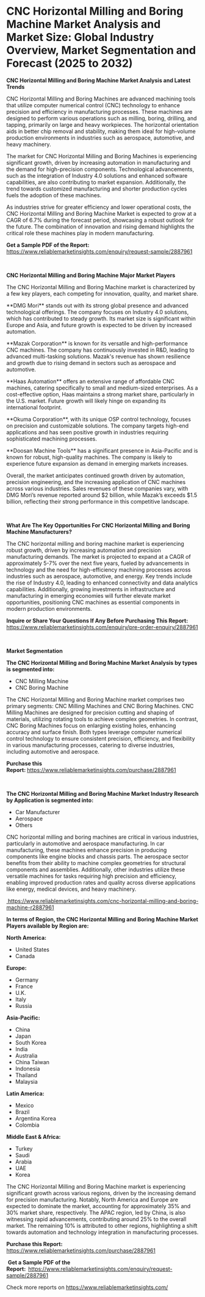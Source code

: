 <p><h1>CNC Horizontal Milling and Boring Machine Market Analysis and Market Size: Global Industry Overview, Market Segmentation and Forecast (2025 to 2032)</h1></p><p><strong>CNC Horizontal Milling and Boring Machine Market Analysis and Latest Trends</strong></p>
<p><p>CNC Horizontal Milling and Boring Machines are advanced machining tools that utilize computer numerical control (CNC) technology to enhance precision and efficiency in manufacturing processes. These machines are designed to perform various operations such as milling, boring, drilling, and tapping, primarily on large and heavy workpieces. The horizontal orientation aids in better chip removal and stability, making them ideal for high-volume production environments in industries such as aerospace, automotive, and heavy machinery.</p><p>The market for CNC Horizontal Milling and Boring Machines is experiencing significant growth, driven by increasing automation in manufacturing and the demand for high-precision components. Technological advancements, such as the integration of Industry 4.0 solutions and enhanced software capabilities, are also contributing to market expansion. Additionally, the trend towards customized manufacturing and shorter production cycles fuels the adoption of these machines.</p><p>As industries strive for greater efficiency and lower operational costs, the CNC Horizontal Milling and Boring Machine Market is expected to grow at a CAGR of 6.7% during the forecast period, showcasing a robust outlook for the future. The combination of innovation and rising demand highlights the critical role these machines play in modern manufacturing.</p></p>
<p><strong>Get a Sample PDF of the Report:&nbsp;</strong> <a href="https://www.reliablemarketinsights.com/enquiry/request-sample/2887961?utm_campaign=3065&utm_medium=2&utm_source=Github&utm_content=ia&utm_term=14032025&utm_id=cnc-horizontal-milling-and-boring-machine">https://www.reliablemarketinsights.com/enquiry/request-sample/2887961</a></p>
<p>&nbsp;</p>
<p><strong>CNC Horizontal Milling and Boring Machine Major Market Players</strong></p>
<p><p>The CNC Horizontal Milling and Boring Machine market is characterized by a few key players, each competing for innovation, quality, and market share. </p><p>**DMG Mori** stands out with its strong global presence and advanced technological offerings. The company focuses on Industry 4.0 solutions, which has contributed to steady growth. Its market size is significant within Europe and Asia, and future growth is expected to be driven by increased automation.</p><p>**Mazak Corporation** is known for its versatile and high-performance CNC machines. The company has continuously invested in R&D, leading to advanced multi-tasking solutions. Mazak's revenue has shown resilience and growth due to rising demand in sectors such as aerospace and automotive.</p><p>**Haas Automation** offers an extensive range of affordable CNC machines, catering specifically to small and medium-sized enterprises. As a cost-effective option, Haas maintains a strong market share, particularly in the U.S. market. Future growth will likely hinge on expanding its international footprint.</p><p>**Okuma Corporation**, with its unique OSP control technology, focuses on precision and customizable solutions. The company targets high-end applications and has seen positive growth in industries requiring sophisticated machining processes.</p><p>**Doosan Machine Tools** has a significant presence in Asia-Pacific and is known for robust, high-quality machines. The company is likely to experience future expansion as demand in emerging markets increases.</p><p>Overall, the market anticipates continued growth driven by automation, precision engineering, and the increasing application of CNC machines across various industries. Sales revenues of these companies vary, with DMG Mori’s revenue reported around $2 billion, while Mazak’s exceeds $1.5 billion, reflecting their strong performance in this competitive landscape.</p></p>
<p>&nbsp;</p>
<p><strong>What Are The Key Opportunities For CNC Horizontal Milling and Boring Machine Manufacturers?</strong></p>
<p><p>The CNC horizontal milling and boring machine market is experiencing robust growth, driven by increasing automation and precision manufacturing demands. The market is projected to expand at a CAGR of approximately 5-7% over the next five years, fueled by advancements in technology and the need for high-efficiency machining processes across industries such as aerospace, automotive, and energy. Key trends include the rise of Industry 4.0, leading to enhanced connectivity and data analytics capabilities. Additionally, growing investments in infrastructure and manufacturing in emerging economies will further elevate market opportunities, positioning CNC machines as essential components in modern production environments.</p></p>
<p><strong>Inquire or Share Your Questions If Any Before Purchasing This Report:</strong> <a href="https://www.reliablemarketinsights.com/enquiry/pre-order-enquiry/2887961?utm_campaign=3065&utm_medium=2&utm_source=Github&utm_content=ia&utm_term=14032025&utm_id=cnc-horizontal-milling-and-boring-machine">https://www.reliablemarketinsights.com/enquiry/pre-order-enquiry/2887961</a></p>
<p>&nbsp;</p>
<p><strong>Market Segmentation</strong></p>
<p><strong>The CNC Horizontal Milling and Boring Machine Market Analysis by types is segmented into:</strong></p>
<p><ul><li>CNC Milling Machine</li><li>CNC Boring Machine</li></ul></p>
<p><p>The CNC Horizontal Milling and Boring Machine market comprises two primary segments: CNC Milling Machines and CNC Boring Machines. CNC Milling Machines are designed for precision cutting and shaping of materials, utilizing rotating tools to achieve complex geometries. In contrast, CNC Boring Machines focus on enlarging existing holes, enhancing accuracy and surface finish. Both types leverage computer numerical control technology to ensure consistent precision, efficiency, and flexibility in various manufacturing processes, catering to diverse industries, including automotive and aerospace.</p></p>
<p><strong>Purchase this Report:&nbsp;</strong><a href="https://www.reliablemarketinsights.com/purchase/2887961?utm_campaign=3065&utm_medium=2&utm_source=Github&utm_content=ia&utm_term=14032025&utm_id=cnc-horizontal-milling-and-boring-machine">https://www.reliablemarketinsights.com/purchase/2887961</a></p>
<p>&nbsp;</p>
<p><strong>The CNC Horizontal Milling and Boring Machine Market Industry Research by Application is segmented into:</strong></p>
<p><ul><li>Car Manufacturer</li><li>Aerospace</li><li>Others</li></ul></p>
<p><p>CNC horizontal milling and boring machines are critical in various industries, particularly in automotive and aerospace manufacturing. In car manufacturing, these machines enhance precision in producing components like engine blocks and chassis parts. The aerospace sector benefits from their ability to machine complex geometries for structural components and assemblies. Additionally, other industries utilize these versatile machines for tasks requiring high precision and efficiency, enabling improved production rates and quality across diverse applications like energy, medical devices, and heavy machinery.</p></p>
<p><a href="https://www.reliablemarketinsights.com/cnc-horizontal-milling-and-boring-machine-r2887961?utm_campaign=3065&utm_medium=2&utm_source=Github&utm_content=ia&utm_term=14032025&utm_id=cnc-horizontal-milling-and-boring-machine">&nbsp;https://www.reliablemarketinsights.com/cnc-horizontal-milling-and-boring-machine-r2887961</a></p>
<p><strong>In terms of Region, the CNC Horizontal Milling and Boring Machine Market Players available by Region are:</strong></p>
<p>
    <p> <strong> North America: </strong>
        <ul>
            <li>United States</li>
            <li>Canada</li>
        </ul>
        </p> 
    <p> <strong> Europe: </strong>
        <ul>
            <li>Germany</li>
            <li>France</li>
            <li>U.K.</li>
            <li>Italy</li>
            <li>Russia</li>
        </ul>
        </p> 
    <p> <strong> Asia-Pacific: </strong>
        <ul>
            <li>China</li>
            <li>Japan</li>
            <li>South Korea</li>
            <li>India</li>
            <li>Australia</li>
            <li>China Taiwan</li>
            <li>Indonesia</li>
            <li>Thailand</li>
            <li>Malaysia</li>
        </ul>
        </p> 
    <p> <strong> Latin America: </strong>
        <ul>
            <li>Mexico</li>
            <li>Brazil</li>
            <li>Argentina Korea</li>
            <li>Colombia</li>
        </ul>
        </p> 
    <p> <strong> Middle East & Africa: </strong>
        <ul>
            <li>Turkey</li>
            <li>Saudi</li>
            <li>Arabia</li>
            <li>UAE</li>
            <li>Korea</li>
        </ul>
    </p>
    </p>
<p><p>The CNC Horizontal Milling and Boring Machine market is experiencing significant growth across various regions, driven by the increasing demand for precision manufacturing. Notably, North America and Europe are expected to dominate the market, accounting for approximately 35% and 30% market share, respectively. The APAC region, led by China, is also witnessing rapid advancements, contributing around 25% to the overall market. The remaining 10% is attributed to other regions, highlighting a shift towards automation and technology integration in manufacturing processes.</p></p>
<p><strong>Purchase this Report: </strong><a href="https://www.reliablemarketinsights.com/purchase/2887961?utm_campaign=3065&utm_medium=2&utm_source=Github&utm_content=ia&utm_term=14032025&utm_id=cnc-horizontal-milling-and-boring-machine">https://www.reliablemarketinsights.com/purchase/2887961</a></p>
<p>&nbsp;<strong>Get a Sample PDF of the Report:&nbsp;&nbsp;</strong><a href="https://www.reliablemarketinsights.com/enquiry/request-sample/2887961?utm_campaign=3065&utm_medium=2&utm_source=Github&utm_content=ia&utm_term=14032025&utm_id=cnc-horizontal-milling-and-boring-machine">https://www.reliablemarketinsights.com/enquiry/request-sample/2887961</a></p>
<p><strong></strong></p>
<p>Check more reports on <a href="https://www.reliablemarketinsights.com/?utm_campaign=3065&utm_medium=2&utm_source=Github&utm_content=ia&utm_term=14032025&utm_id=cnc-horizontal-milling-and-boring-machine">https://www.reliablemarketinsights.com/</a></p>